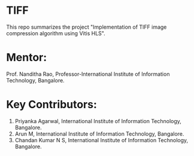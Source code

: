 # TIFF
This repo summarizes the project "Implementation of TIFF image compression algorithm using Vitis HLS".
# Mentor: 
Prof. Nanditha Rao, Professor-International Institute of Information Technology, Bangalore.
# Key Contributors: <br/>
1. Priyanka Agarwal, International Institute of Information Technology, Bangalore.
2. Arun M, International Institute of Information Technology, Bangalore.
3. Chandan Kumar N S, International Institute of Information Technology, Bangalore.
